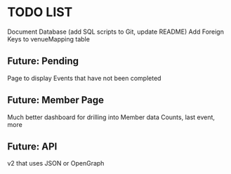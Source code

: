 # TODO LIST

Document Database (add SQL scripts to Git, update README)
Add Foreign Keys to venueMapping table

## Future: Pending

Page to display Events that have not been completed

## Future: Member Page

Much better dashboard for drilling into Member data
Counts, last event, more

## Future: API

v2 that uses JSON or OpenGraph
